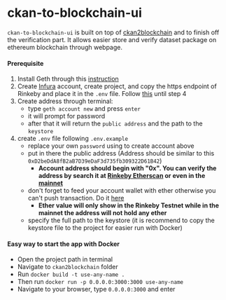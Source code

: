 # ckan-to-blockchain-ui
`ckan-to-blockchain-ui` is built on top of [ckan2blockchain](https://github.com/milankowww/ckan2blockchain) and to finish off the verification part. It allows easier store and verify dataset package on ethereum blockchain through webpage.

#### Prerequisite
1. Install Geth through this [instruction](https://geth.ethereum.org/docs/install-and-build/installing-geth)
1. Create [Infura](https://infura.io/register) account, create project, and copy the https endpoint of Rinkeby and place it in the `.env` file. Follow [this](https://blog.infura.io/getting-started-with-infura-28e41844cc89/) until step 4
1. Create address through terminal:
    - type `geth account new` and press `enter`
    - it will prompt for password
    - after that it will return the `public address` and the path to the `keystore` 
1. create `.env` file following `.env.example`
    - replace your own `password` using to create account above
    - put in there the public address (Address should be similar to this `0xD2beDdA8fB2aB7D39eDaF3d735fb309322D61B42`)
        - **Account address should begin with "0x". You can verify the address by search it at [Rinkeby Etherscan](https://rinkeby.etherscan.io/) or even in the [mainnet](https://etherscan.io/)** 
    - don't forget to feed your account wallet with ether otherwise you can't push transaction. Do it [here](https://faucet.rinkeby.io/)
        - **Ether value will only show in the Rinkeby Testnet while in the mainnet the address will not hold any ether**
    - specify the full path to the keystore (it is recommend to copy the keystore file to the project for easier run with Docker)

#### Easy way to start the app with Docker
- Open the project path in terminal
- Navigate to `ckan2blockchain` folder
- Run `docker build -t use-any-name .`
- Then run `docker run -p 0.0.0.0:3000:3000 use-any-name`
- Navigate to your browser, type `0.0.0.0:3000` and enter
